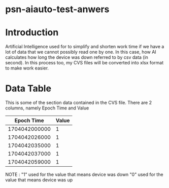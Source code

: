 # psn-aiauto-test-anwers

Introduction
=============

Artificial Intelligence used for to simplify and shorten work time if we have a lot of data that we cannot possibly read one by one. 
In this case, how AI calculates how long the device was down referred to by csv data (in second). 
In this process too, my CVS files will be converted into xlsx format to make work easier. 

Data Table
===========

This is some of the section data contained in the CVS file. There are 2 columns, namely Epoch Time and Value

| Epoch Time    | Value       |
|---------------|------------ |
| 1704042000000 | 1           |
| 1704042026000 | 1           |
| 1704042035000 | 1           |
| 1704042037000 | 1           |
| 1704042059000 | 1           |

NOTE :
"1" used for the value that means device was down
"0" used for the value that means device was up

